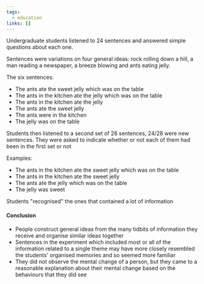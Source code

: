 ```yaml
---
tags:
  - education
links: []
---
```

Undergraduate students listened to 24 sentences and answered simple questions about each one.

Sentences were variations on four general ideas: rock rolling down a hill, a man reading a newspaper, a breeze blowing and ants eating jelly.

The six sentences:
- The ants ate the sweet jelly which was on the table
- The ants in the kitchen ate the jelly which was on the table
- The ants in the kitchen ate the jelly
- The ants ate the sweet jelly
- The ants were in the kitchen
- The jelly was on the table

Students then listened to a second set of 28 sentences, 24/28 were new sentences. They were asked to indicate whether or not each of them had been in the first set or not

Examples:
- The ants in the kitchen ate the sweet jelly which was on the table
- The ants in the kitchen ate the sweet jelly
- The ants ate the jelly which was on the table
- The jelly was sweet

Students "recognised" the ones that contained a lot of information

#### Conclusion
- People construct general ideas from the many tidbits of information they receive and organise similar ideas together
- Sentences in the experiment which included most or all of the information related to a single theme may have more closely resembled the students' organised memories and so seemed more familiar
- They did not observe the mental change of a person, but they came to a reasonable explanation about their mental change based on the behaviours that they did see
